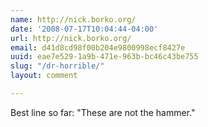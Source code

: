 ```yaml
---
name: http://nick.borko.org/
date: '2008-07-17T10:04:44-04:00'
url: http://nick.borko.org/
email: d41d8cd98f00b204e9800998ecf8427e
uuid: eae7e529-1a9b-471e-963b-bc46c43be755
slug: "/dr-horrible/"
layout: comment

---
```


Best line so far: "These are not the hammer."
